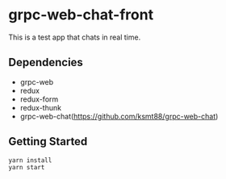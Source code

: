 grpc-web-chat-front
====

This is a test app that chats in real time.

## Dependencies
- grpc-web
- redux
- redux-form
- redux-thunk
- grpc-web-chat(https://github.com/ksmt88/grpc-web-chat)

## Getting Started
```bash
yarn install
yarn start
```
